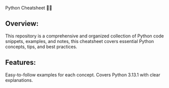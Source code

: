 Python Cheatsheet 📘🐍

## Overview:
This repository is a comprehensive and organized collection of Python code snippets, examples, and notes, this cheatsheet covers essential Python concepts, tips, and best practices.

## Features:
Easy-to-follow examples for each concept.
Covers Python 3.13.1 with clear explanations.

